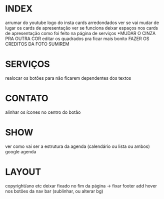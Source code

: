 # INDEX
arrumar do youtube
logo do insta
cards arredondados
ver se vai mudar de lugar os cards de apresentação
ver se funciona deixar espaços nos cards de apresentação como foi feito na página de serviços
*MUDAR O CINZA PRA OUTRA COR
editar os quadrados pra ficar mais bonito
FAZER OS CREDITOS DA FOTO SUMIREM

# SERVIÇOS
realocar os botões para não ficarem dependentes dos textos

# CONTATO
alinhar os ícones no centro do botão

# SHOW
ver como vai ser a estrutura da agenda (calendário ou lista ou ambos)
google agenda

# LAYOUT
copyright/ano etc deixar fixado no fim da página -> fixar footer
add hover nos botões da nav bar (sublinhar, ou alterar bg)
